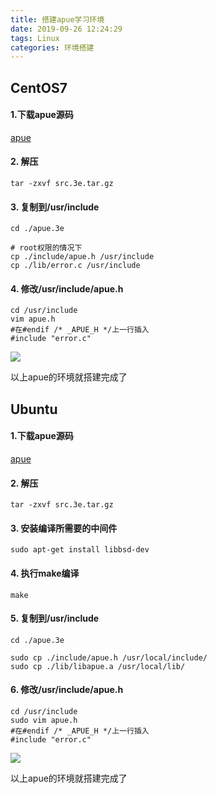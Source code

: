 ```yaml
---
title: 搭建apue学习环境
date: 2019-09-26 12:24:29
tags: Linux
categories: 环境搭建
---
```


<!--more-->

## CentOS7
#### 1.下载apue源码
[apue](http://www.apuebook.com/code3e.html)

#### 2. 解压
```shell
tar -zxvf src.3e.tar.gz
```

#### 3. 复制到/usr/include
```
cd ./apue.3e

# root权限的情况下
cp ./include/apue.h /usr/include
cp ./lib/error.c /usr/include
```
#### 4. 修改/usr/include/apue.h
```shell
cd /usr/include
vim apue.h
#在#endif /* _APUE_H */上一行插入
#include "error.c"
```
![](https://wooyooyoo-photo.oss-cn-hangzhou.aliyuncs.com/%E5%BE%AE%E4%BF%A1%E5%9B%BE%E7%89%87_20190926122802.png)

以上apue的环境就搭建完成了



## Ubuntu

#### 1.下载apue源码
[apue](http://www.apuebook.com/code3e.html)

#### 2. 解压
```shell
tar -zxvf src.3e.tar.gz
```
#### 3. 安装编译所需要的中间件
```
sudo apt-get install libbsd-dev
```
#### 4. 执行make编译
```
make
```

#### 5. 复制到/usr/include

```
cd ./apue.3e

sudo cp ./include/apue.h /usr/local/include/
sudo cp ./lib/libapue.a /usr/local/lib/
```

#### 6. 修改/usr/include/apue.h
```shell
cd /usr/include
sudo vim apue.h
#在#endif /* _APUE_H */上一行插入
#include "error.c"
```
![](https://wooyooyoo-photo.oss-cn-hangzhou.aliyuncs.com/%E5%BE%AE%E4%BF%A1%E5%9B%BE%E7%89%87_20190926122802.png)

以上apue的环境就搭建完成了